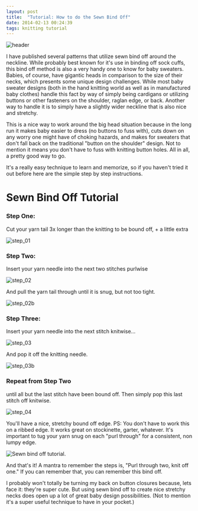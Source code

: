```yaml
---
layout: post
title:  "Tutorial: How to do the Sewn Bind Off"
date: 2014-02-13 00:24:39
tags: knitting tutorial
---
```

![header](/uploads/2014/02/header.jpg)

I have published several patterns that utilize sewn bind off around the neckline. While probably best known for it's use in binding off sock cuffs, this bind off method is also a very handy one to know for baby sweaters. Babies, of course, have gigantic heads in comparison to the size of their necks, which presents some unique design challenges. While most baby sweater designs (both in the hand knitting world as well as in manufactured baby clothes) handle this fact by way of simply being cardigans or utilizing buttons or other fasteners on the shoulder, raglan edge, or back.  Another way to handle it is to simply have a slightly wider neckline that is also nice and stretchy.

This is a nice way to work around the big head situation because in the long run it makes baby easier to dress (no buttons to fuss with), cuts down on any worry one might have of choking hazards, and makes for sweaters that don't fall back on the traditional "button on the shoulder" design. Not to mention it means you don't have to fuss with knitting button holes. All in all, a pretty good way to go.

It's a really easy technique to learn and memorize, so if you haven't tried it out before here are the simple step by step instructions.

# Sewn Bind Off Tutorial

### Step One:

Cut your yarn tail 3x longer than the knitting to be bound off, + a little extra

![step_01](/uploads/2014/02/step_01.jpg)

### Step Two:

Insert your yarn needle into the next two stitches purlwise

![step_02](/uploads/2014/02/step_02.jpg)

And pull the yarn tail through until it is snug, but not too tight.

![step_02b](/uploads/2014/02/step_02b.jpg)

###  Step Three:

Insert your yarn needle into the next stitch knitwise...

![step_03](/uploads/2014/02/step_03.jpg)

And pop it off the knitting needle.

![step_03b](/uploads/2014/02/step_03b.jpg)

### Repeat from Step Two

until all but the last stitch have been bound off. Then simply pop this last stitch off knitwise.

![step_04](/uploads/2014/02/step_04.jpg)

You'll have a nice, stretchy bound off edge. PS: You don't have to work this on a ribbed edge. It works great on stockinette, garter, whatever. It's important to tug your yarn snug on each "purl through" for a consistent, non lumpy edge.

![Sewn bind off tutorial.](/uploads/2014/02/finished.jpg)

And that's it! A mantra to remember the steps is, "Purl through two, knit off one." If you can remember that, you can remember this bind off.

I probably won't totally be turning my back on button closures because, lets face it: they're super cute. But using sewn bind off to create nice stretchy necks does open up a lot of great baby design possibilities. (Not to mention it's a super useful technique to have in your pocket.)
